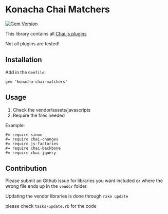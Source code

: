 Konacha Chai Matchers
=====================

[![Gem Version](https://fury-badge.herokuapp.com/rb/konacha-chai-matchers.png)](http://badge.fury.io/rb/konacha-chai-matchers)

This library contains all [Chai.js plugins](http://chaijs.com/plugins)

Not all plugins are tested!

Installation
------------

Add in the `Gemfile`:

    gem 'konacha-chai-matchers'


Usage
-----

1. Check the vendor/assets/javascripts
2. Require the files needed

Example:

    #= require sinon
    #= require chai-changes
    #= require js-factories
    #= require chai-backbone
    #= require chai-jquery

Contribution
------------

Please submit an Github issue for libraries you want included or where the wrong file ends up in the `vendor` folder.

Updating the vendor libraries is done through `rake update`

please check `tasks/update.rb` for the code

